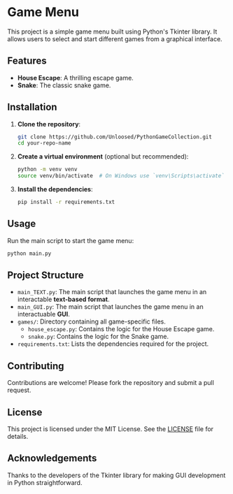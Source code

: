 # Game Menu

This project is a simple game menu built using Python's Tkinter library. It allows users to select and start different games from a graphical interface.

## Features

- **House Escape**: A thrilling escape game.
- **Snake**: The classic snake game.

## Installation

1. **Clone the repository**:
    ```bash
    git clone https://github.com/Unloosed/PythonGameCollection.git
    cd your-repo-name
    ```

2. **Create a virtual environment** (optional but recommended):
    ```bash
    python -m venv venv
    source venv/bin/activate  # On Windows use `venv\Scripts\activate`
    ```

3. **Install the dependencies**:
    ```bash
    pip install -r requirements.txt
    ```

## Usage

Run the main script to start the game menu:
```bash
python main.py
```

## Project Structure

- `main_TEXT.py`: The main script that launches the game menu in an interactable **text-based format**.
- `main_GUI.py`: The main script that launches the game menu in an interactuable **GUI**.
- `games/`: Directory containing all game-specific files.
    - `house_escape.py`: Contains the logic for the House Escape game.
    - `snake.py`: Contains the logic for the Snake game.
- `requirements.txt`: Lists the dependencies required for the project.

## Contributing

Contributions are welcome! Please fork the repository and submit a pull request.

## License

This project is licensed under the MIT License. See the [LICENSE](https://github.com/Unloosed/PythonGameCollection/blob/master/LICENSE.txt) file for details.

## Acknowledgements

Thanks to the developers of the Tkinter library for making GUI development in Python straightforward.
